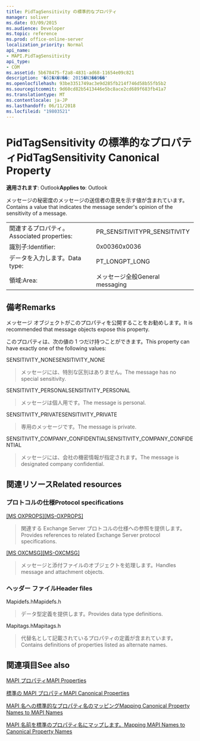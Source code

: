 ```yaml
---
title: PidTagSensitivity の標準的なプロパティ
manager: soliver
ms.date: 03/09/2015
ms.audience: Developer
ms.topic: reference
ms.prod: office-online-server
localization_priority: Normal
api_name:
- MAPI.PidTagSensitivity
api_type:
- COM
ms.assetid: 5b678475-f2a8-4831-ad68-11654e09c821
description: '�ŏI�X�V��: 2015�N3��9��'
ms.openlocfilehash: 93be3351749ac3e9d285fb214f746d58b55fb5b2
ms.sourcegitcommit: 9d60cd82b5413446e5bc8ace2cd689f683fb41a7
ms.translationtype: MT
ms.contentlocale: ja-JP
ms.lasthandoff: 06/11/2018
ms.locfileid: "19803521"
---
```

# <a name="pidtagsensitivity-canonical-property"></a><span data-ttu-id="34d42-103">PidTagSensitivity の標準的なプロパティ</span><span class="sxs-lookup"><span data-stu-id="34d42-103">PidTagSensitivity Canonical Property</span></span>

  
  
<span data-ttu-id="34d42-104">**適用されます**: Outlook</span><span class="sxs-lookup"><span data-stu-id="34d42-104">**Applies to**: Outlook</span></span> 
  
<span data-ttu-id="34d42-105">メッセージの秘密度のメッセージの送信者の意見を示す値が含まれています。</span><span class="sxs-lookup"><span data-stu-id="34d42-105">Contains a value that indicates the message sender's opinion of the sensitivity of a message.</span></span>
  
|||
|:-----|:-----|
|<span data-ttu-id="34d42-106">関連するプロパティ。</span><span class="sxs-lookup"><span data-stu-id="34d42-106">Associated properties:</span></span>  <br/> |<span data-ttu-id="34d42-107">PR_SENSITIVITY</span><span class="sxs-lookup"><span data-stu-id="34d42-107">PR_SENSITIVITY</span></span>  <br/> |
|<span data-ttu-id="34d42-108">識別子:</span><span class="sxs-lookup"><span data-stu-id="34d42-108">Identifier:</span></span>  <br/> |<span data-ttu-id="34d42-109">0x0036</span><span class="sxs-lookup"><span data-stu-id="34d42-109">0x0036</span></span>  <br/> |
|<span data-ttu-id="34d42-110">データを入力します。</span><span class="sxs-lookup"><span data-stu-id="34d42-110">Data type:</span></span>  <br/> |<span data-ttu-id="34d42-111">PT_LONG</span><span class="sxs-lookup"><span data-stu-id="34d42-111">PT_LONG</span></span>  <br/> |
|<span data-ttu-id="34d42-112">領域:</span><span class="sxs-lookup"><span data-stu-id="34d42-112">Area:</span></span>  <br/> |<span data-ttu-id="34d42-113">メッセージ全般</span><span class="sxs-lookup"><span data-stu-id="34d42-113">General messaging</span></span>  <br/> |
   
## <a name="remarks"></a><span data-ttu-id="34d42-114">備考</span><span class="sxs-lookup"><span data-stu-id="34d42-114">Remarks</span></span>

<span data-ttu-id="34d42-115">メッセージ オブジェクトがこのプロパティを公開することをお勧めします。</span><span class="sxs-lookup"><span data-stu-id="34d42-115">It is recommended that message objects expose this property.</span></span>
  
<span data-ttu-id="34d42-116">このプロパティは、次の値の 1 つだけ持つことができます。</span><span class="sxs-lookup"><span data-stu-id="34d42-116">This property can have exactly one of the following values:</span></span>
  
<span data-ttu-id="34d42-117">SENSITIVITY_NONE</span><span class="sxs-lookup"><span data-stu-id="34d42-117">SENSITIVITY_NONE</span></span> 
  
> <span data-ttu-id="34d42-118">メッセージには、特別な区別はありません。</span><span class="sxs-lookup"><span data-stu-id="34d42-118">The message has no special sensitivity.</span></span>
    
<span data-ttu-id="34d42-119">SENSITIVITY_PERSONAL</span><span class="sxs-lookup"><span data-stu-id="34d42-119">SENSITIVITY_PERSONAL</span></span> 
  
> <span data-ttu-id="34d42-120">メッセージは個人用です。</span><span class="sxs-lookup"><span data-stu-id="34d42-120">The message is personal.</span></span>
    
<span data-ttu-id="34d42-121">SENSITIVITY_PRIVATE</span><span class="sxs-lookup"><span data-stu-id="34d42-121">SENSITIVITY_PRIVATE</span></span> 
  
> <span data-ttu-id="34d42-122">専用のメッセージです。</span><span class="sxs-lookup"><span data-stu-id="34d42-122">The message is private.</span></span>
    
<span data-ttu-id="34d42-123">SENSITIVITY_COMPANY_CONFIDENTIAL</span><span class="sxs-lookup"><span data-stu-id="34d42-123">SENSITIVITY_COMPANY_CONFIDENTIAL</span></span> 
  
> <span data-ttu-id="34d42-124">メッセージには、会社の機密情報が指定されます。</span><span class="sxs-lookup"><span data-stu-id="34d42-124">The message is designated company confidential.</span></span>
    
## <a name="related-resources"></a><span data-ttu-id="34d42-125">関連リソース</span><span class="sxs-lookup"><span data-stu-id="34d42-125">Related resources</span></span>

### <a name="protocol-specifications"></a><span data-ttu-id="34d42-126">プロトコルの仕様</span><span class="sxs-lookup"><span data-stu-id="34d42-126">Protocol specifications</span></span>

<span data-ttu-id="34d42-127">[[MS OXPROPS]](http://msdn.microsoft.com/library/f6ab1613-aefe-447d-a49c-18217230b148%28Office.15%29.aspx)</span><span class="sxs-lookup"><span data-stu-id="34d42-127">[[MS-OXPROPS]](http://msdn.microsoft.com/library/f6ab1613-aefe-447d-a49c-18217230b148%28Office.15%29.aspx)</span></span>
  
> <span data-ttu-id="34d42-128">関連する Exchange Server プロトコルの仕様への参照を提供します。</span><span class="sxs-lookup"><span data-stu-id="34d42-128">Provides references to related Exchange Server protocol specifications.</span></span>
    
<span data-ttu-id="34d42-129">[[MS OXCMSG]](http://msdn.microsoft.com/library/7fd7ec40-deec-4c06-9493-1bc06b349682%28Office.15%29.aspx)</span><span class="sxs-lookup"><span data-stu-id="34d42-129">[[MS-OXCMSG]](http://msdn.microsoft.com/library/7fd7ec40-deec-4c06-9493-1bc06b349682%28Office.15%29.aspx)</span></span>
  
> <span data-ttu-id="34d42-130">メッセージと添付ファイルのオブジェクトを処理します。</span><span class="sxs-lookup"><span data-stu-id="34d42-130">Handles message and attachment objects.</span></span>
    
### <a name="header-files"></a><span data-ttu-id="34d42-131">ヘッダー ファイル</span><span class="sxs-lookup"><span data-stu-id="34d42-131">Header files</span></span>

<span data-ttu-id="34d42-132">Mapidefs.h</span><span class="sxs-lookup"><span data-stu-id="34d42-132">Mapidefs.h</span></span>
  
> <span data-ttu-id="34d42-133">データ型定義を提供します。</span><span class="sxs-lookup"><span data-stu-id="34d42-133">Provides data type definitions.</span></span>
    
<span data-ttu-id="34d42-134">Mapitags.h</span><span class="sxs-lookup"><span data-stu-id="34d42-134">Mapitags.h</span></span>
  
> <span data-ttu-id="34d42-135">代替名として記載されているプロパティの定義が含まれています。</span><span class="sxs-lookup"><span data-stu-id="34d42-135">Contains definitions of properties listed as alternate names.</span></span>
    
## <a name="see-also"></a><span data-ttu-id="34d42-136">関連項目</span><span class="sxs-lookup"><span data-stu-id="34d42-136">See also</span></span>



[<span data-ttu-id="34d42-137">MAPI プロパティ</span><span class="sxs-lookup"><span data-stu-id="34d42-137">MAPI Properties</span></span>](mapi-properties.md)
  
[<span data-ttu-id="34d42-138">標準の MAPI プロパティ</span><span class="sxs-lookup"><span data-stu-id="34d42-138">MAPI Canonical Properties</span></span>](mapi-canonical-properties.md)
  
[<span data-ttu-id="34d42-139">MAPI 名への標準的なプロパティ名のマッピング</span><span class="sxs-lookup"><span data-stu-id="34d42-139">Mapping Canonical Property Names to MAPI Names</span></span>](mapping-canonical-property-names-to-mapi-names.md)
  
[<span data-ttu-id="34d42-140">MAPI 名前を標準のプロパティ名にマップします。</span><span class="sxs-lookup"><span data-stu-id="34d42-140">Mapping MAPI Names to Canonical Property Names</span></span>](mapping-mapi-names-to-canonical-property-names.md)

